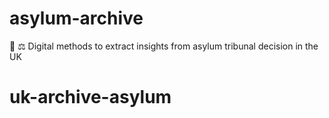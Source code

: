 # asylum-archive
 🤖 ⚖️   Digital methods to extract insights from asylum tribunal decision in the UK
# uk-archive-asylum
